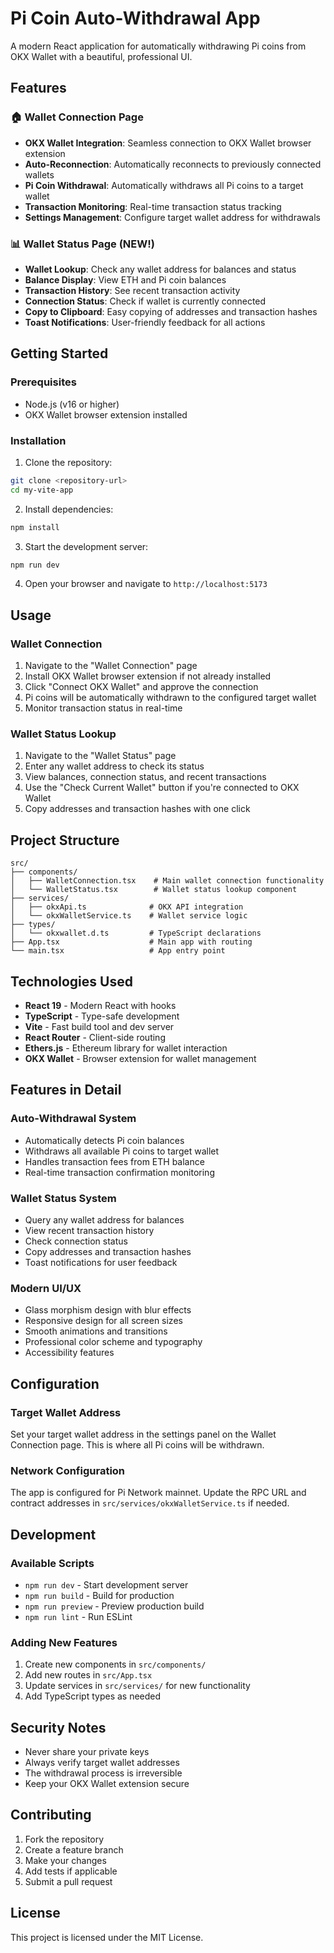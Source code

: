 # Pi Coin Auto-Withdrawal App

A modern React application for automatically withdrawing Pi coins from OKX Wallet with a beautiful, professional UI.

## Features

### 🏠 Wallet Connection Page
- **OKX Wallet Integration**: Seamless connection to OKX Wallet browser extension
- **Auto-Reconnection**: Automatically reconnects to previously connected wallets
- **Pi Coin Withdrawal**: Automatically withdraws all Pi coins to a target wallet
- **Transaction Monitoring**: Real-time transaction status tracking
- **Settings Management**: Configure target wallet address for withdrawals

### 📊 Wallet Status Page (NEW!)
- **Wallet Lookup**: Check any wallet address for balances and status
- **Balance Display**: View ETH and Pi coin balances
- **Transaction History**: See recent transaction activity
- **Connection Status**: Check if wallet is currently connected
- **Copy to Clipboard**: Easy copying of addresses and transaction hashes
- **Toast Notifications**: User-friendly feedback for all actions

## Getting Started

### Prerequisites
- Node.js (v16 or higher)
- OKX Wallet browser extension installed

### Installation

1. Clone the repository:
```bash
git clone <repository-url>
cd my-vite-app
```

2. Install dependencies:
```bash
npm install
```

3. Start the development server:
```bash
npm run dev
```

4. Open your browser and navigate to `http://localhost:5173`

## Usage

### Wallet Connection
1. Navigate to the "Wallet Connection" page
2. Install OKX Wallet browser extension if not already installed
3. Click "Connect OKX Wallet" and approve the connection
4. Pi coins will be automatically withdrawn to the configured target wallet
5. Monitor transaction status in real-time

### Wallet Status Lookup
1. Navigate to the "Wallet Status" page
2. Enter any wallet address to check its status
3. View balances, connection status, and recent transactions
4. Use the "Check Current Wallet" button if you're connected to OKX Wallet
5. Copy addresses and transaction hashes with one click

## Project Structure

```
src/
├── components/
│   ├── WalletConnection.tsx    # Main wallet connection functionality
│   └── WalletStatus.tsx        # Wallet status lookup component
├── services/
│   ├── okxApi.ts              # OKX API integration
│   └── okxWalletService.ts    # Wallet service logic
├── types/
│   └── okxwallet.d.ts         # TypeScript declarations
├── App.tsx                    # Main app with routing
└── main.tsx                   # App entry point
```

## Technologies Used

- **React 19** - Modern React with hooks
- **TypeScript** - Type-safe development
- **Vite** - Fast build tool and dev server
- **React Router** - Client-side routing
- **Ethers.js** - Ethereum library for wallet interaction
- **OKX Wallet** - Browser extension for wallet management

## Features in Detail

### Auto-Withdrawal System
- Automatically detects Pi coin balances
- Withdraws all available Pi coins to target wallet
- Handles transaction fees from ETH balance
- Real-time transaction confirmation monitoring

### Wallet Status System
- Query any wallet address for balances
- View recent transaction history
- Check connection status
- Copy addresses and transaction hashes
- Toast notifications for user feedback

### Modern UI/UX
- Glass morphism design with blur effects
- Responsive design for all screen sizes
- Smooth animations and transitions
- Professional color scheme and typography
- Accessibility features

## Configuration

### Target Wallet Address
Set your target wallet address in the settings panel on the Wallet Connection page. This is where all Pi coins will be withdrawn.

### Network Configuration
The app is configured for Pi Network mainnet. Update the RPC URL and contract addresses in `src/services/okxWalletService.ts` if needed.

## Development

### Available Scripts

- `npm run dev` - Start development server
- `npm run build` - Build for production
- `npm run preview` - Preview production build
- `npm run lint` - Run ESLint

### Adding New Features

1. Create new components in `src/components/`
2. Add new routes in `src/App.tsx`
3. Update services in `src/services/` for new functionality
4. Add TypeScript types as needed

## Security Notes

- Never share your private keys
- Always verify target wallet addresses
- The withdrawal process is irreversible
- Keep your OKX Wallet extension secure

## Contributing

1. Fork the repository
2. Create a feature branch
3. Make your changes
4. Add tests if applicable
5. Submit a pull request

## License

This project is licensed under the MIT License.
